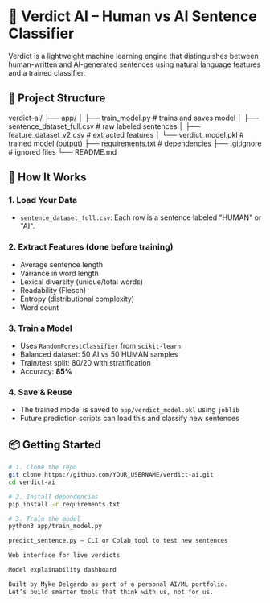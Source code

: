 # 🧠 Verdict AI – Human vs AI Sentence Classifier

Verdict is a lightweight machine learning engine that distinguishes between human-written and AI-generated sentences using natural language features and a trained classifier.

## 🚀 Project Structure

verdict-ai/
├── app/
│ ├── train_model.py # trains and saves model
│ ├── sentence_dataset_full.csv # raw labeled sentences
│ ├── feature_dataset_v2.csv # extracted features
│ └── verdict_model.pkl # trained model (output)
├── requirements.txt # dependencies
├── .gitignore # ignored files
└── README.md


## 🧩 How It Works

### 1. Load Your Data  
- `sentence_dataset_full.csv`: Each row is a sentence labeled "HUMAN" or "AI".

### 2. Extract Features (done before training)
- Average sentence length
- Variance in word length
- Lexical diversity (unique/total words)
- Readability (Flesch)
- Entropy (distributional complexity)
- Word count

### 3. Train a Model  
- Uses `RandomForestClassifier` from `scikit-learn`
- Balanced dataset: 50 AI vs 50 HUMAN samples
- Train/test split: 80/20 with stratification
- Accuracy: **85%**

### 4. Save & Reuse  
- The trained model is saved to `app/verdict_model.pkl` using `joblib`
- Future prediction scripts can load this and classify new sentences

## 📦 Getting Started

```bash
# 1. Clone the repo
git clone https://github.com/YOUR_USERNAME/verdict-ai.git
cd verdict-ai

# 2. Install dependencies
pip install -r requirements.txt

# 3. Train the model
python3 app/train_model.py

predict_sentence.py – CLI or Colab tool to test new sentences

Web interface for live verdicts

Model explainability dashboard

Built by Myke Delgardo as part of a personal AI/ML portfolio.
Let’s build smarter tools that think with us, not for us.